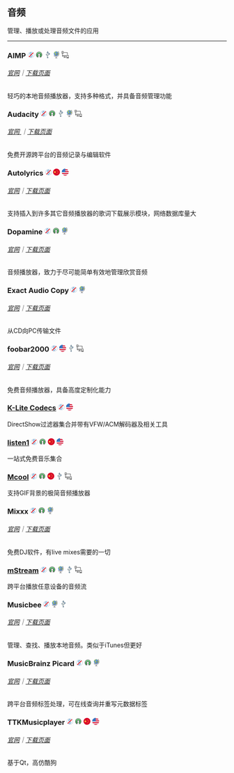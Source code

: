 ## 音频

管理、播放或处理音频文件的应用

---

### AIMP ![](/assets/图片2.png) ![](/assets/open-source-icon.png) ![](/assets/usb.png) ![](/assets/earth-globe.png) ![](/assets/multi_platform.png)

###### [官网](http://www.aimp.ru/index.php?do=lang&lng=en)｜[下载页面](http://www.aimp.ru/index.php?do=download)

轻巧的本地音频播放器，支持多种格式，并具备音频管理功能

### Audacity ![](/assets/图片2.png) ![](/assets/open-source-icon.png) ![](/assets/usb.png) ![](/assets/earth-globe.png) ![](/assets/multi_platform.png)

###### [官网 ](http://www.audacityteam.org/)｜[下载页面](http://www.audacityteam.org/download/windows/)

免费开源跨平台的音频记录与编辑软件

### Autolyrics ![](/assets/图片2.png) ![](/assets/china.png) ![](/assets/united-states.png)

###### [官网](http://www.autolyric.com/zh-hans)｜[下载页面](http://www.autolyric.com/zh-hans/download)

支持插入到许多其它音频播放器的歌词下载展示模块，网络数据库量大

### Dopamine ![](/assets/图片2.png) ![](/assets/open-source-icon.png) ![](/assets/earth-globe.png)

###### [官网](http://www.digimezzo.com/software/dopamine/)｜[下载页面](http://www.digimezzo.com/content/software/dopamine/)

音频播放器，致力于尽可能简单有效地管理欣赏音频

### Exact Audio Copy ![](/assets/图片2.png) ![](/assets/earth-globe.png)

###### [官网](http://exactaudiocopy.de/)｜[下载页面](http://www.exactaudiocopy.de/en/index.php/resources/download/)

从CD向PC传输文件

### foobar2000 ![](/assets/图片2.png) ![](/assets/united-states.png) ![](/assets/usb.png) ![](/assets/multi_platform.png)

###### [官网](http://www.foobar2000.org/)｜[下载页面](http://www.foobar2000.org/download)

免费音频播放器，具备高度定制化能力

### [K-Lite Codecs](http://www.codecguide.com/download_kl.htm) ![](/assets/图片2.png) ![](/assets/united-states.png)

DirectShow过滤器集合并带有VFW/ACM解码器及相关工具

### [listen1](http://listen1.github.io/listen1) ![](/assets/图片2.png) ![](/assets/open-source-icon.png) ![](/assets/china.png) ![](/assets/united-states.png)

一站式免费音乐集合

### [Mcool](http://mcool.appinn.me/) ![](/assets/图片2.png) ![](/assets/open-source-icon.png) ![](/assets/china.png) ![](/assets/usb.png) ![](/assets/multi_platform.png)

支持GIF背景的极简音频播放器

### Mixxx ![](/assets/图片2.png) ![](/assets/open-source-icon.png) ![](/assets/earth-globe.png)

###### [官网](http://mixxx.org/)｜[下载页面](http://mixxx.org/download/)

免费DJ软件，有live mixes需要的一切

### [mStream](http://mstream.io/) ![](/assets/图片2.png) ![](/assets/open-source-icon.png) ![](/assets/earth-globe.png) ![](/assets/usb.png) ![](/assets/multi_platform.png)

跨平台播放任意设备的音频流

### Musicbee ![](/assets/图片2.png) ![](/assets/earth-globe.png) ![](/assets/usb.png)

###### [官网](http://getmusicbee.com/)｜[下载页面](http://getmusicbee.com/downloads/)

管理、查找、播放本地音频。类似于iTunes但更好

### MusicBrainz Picard ![](/assets/图片2.png) ![](/assets/open-source-icon.png) ![](/assets/earth-globe.png)

###### [官网](https://picard.musicbrainz.org/)｜[下载页面](https://picard.musicbrainz.org/downloads/)

跨平台音频标签处理，可在线查询并重写元数据标签

### TTKMusicplayer ![](/assets/图片2.png) ![](/assets/open-source-icon.png) ![](/assets/china.png) ![](/assets/united-states.png)

###### [官网](http://download.csdn.net/album/detail/3094)｜[下载页面](http://download.csdn.net/album/detail/3094)

基于Qt，高仿酷狗

